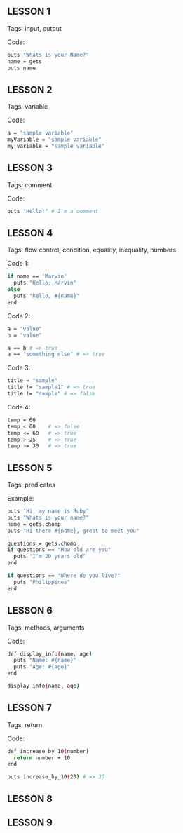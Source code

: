 ## LESSON 1
Tags: input, output

Code:  
```sh
puts "Whats is your Name?"
name = gets
puts name
```

## LESSON 2
Tags: variable

Code:  
```sh
a = "sample variable"
myVariable = "sample variable"
my_variable = "sample variable"
```

## LESSON 3
Tags: comment

Code:  
```sh
puts "Hello!" # I'm a comment
```

## LESSON 4
Tags: flow control, condition, equality, inequality, numbers

Code 1:  
```sh
if name == 'Marvin'
  puts "Hello, Marvin"
else
  puts "hello, #{name}"
end
```

Code 2:  
```sh
a = "value"
b = "value"

a == b # => true
a == "something else" # => true
```

Code 3:  
```sh
title = "sample"
title != "sample1" # => true
title != "sample" # => false
```

Code 4:  
```sh
temp = 60
temp < 60    # => false
temp <= 60   # => true
temp > 25    # => true
temp >= 30   # => true
```

## LESSON 5
Tags: predicates

Example:  
```sh
puts "Hi, my name is Ruby"
puts "Whats is your name?"
name = gets.chomp
puts "Hi there #{name}, great to meet you"

questions = gets.chomp
if questions == "How old are you"
  puts "I'm 20 years old"
end

if questions == "Where do you live?"
  puts "Philippines"
end
```

## LESSON 6
Tags: methods, arguments

Code:  
```sh
def display_info(name, age)
  puts "Name: #{name}"
  puts "Age: #{age}"
end

display_info(name, age)
```
## LESSON 7
Tags: return

Code:  
```sh
def increase_by_10(number)
  return number + 10
end

puts increase_by_10(20) # => 30
```

## LESSON 8
## LESSON 9
